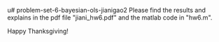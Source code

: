 u# problem-set-6-bayesian-ols-jianigao2
Please find the results and explains in the pdf file "jiani_hw6.pdf" and the matlab code in "hw6.m".

Happy Thanksgiving!
